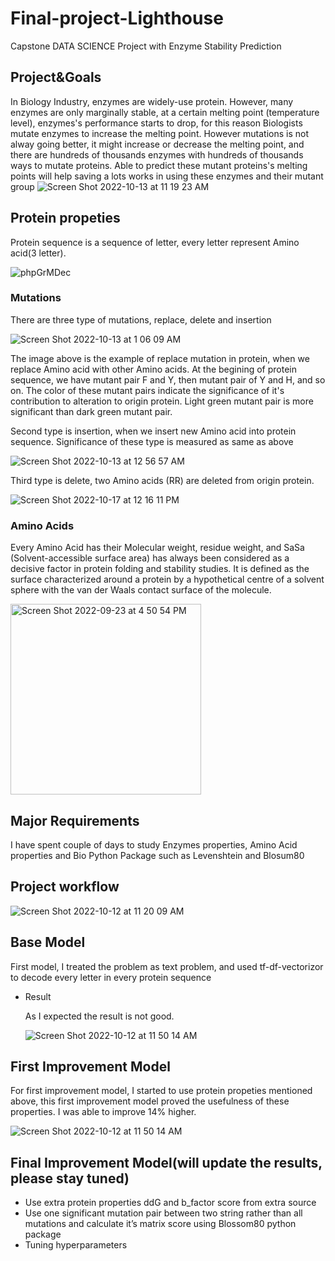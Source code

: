 # Final-project-Lighthouse
Capstone DATA SCIENCE Project with Enzyme Stability Prediction
## Project&Goals
  In Biology Industry, enzymes are widely-use protein. However, many enzymes are only marginally stable,  at a certain melting point (temperature level), enzymes's performance starts to drop, for this reason Biologists mutate enzymes to increase the melting point. However mutations is not alway going better, it might increase or decrease the melting point, and there are hundreds of thousands enzymes with hundreds of thousands ways to mutate proteins. Able to predict these mutant proteins's melting points will help saving a lots works in using these enzymes and their mutant group
 ![Screen Shot 2022-10-13 at 11 19 23 AM](https://user-images.githubusercontent.com/93171100/196218314-4af9324f-e4c9-473c-a98b-39aeb2e31119.png)
## Protein propeties
  Protein sequence is a sequence of letter, every letter represent Amino acid(3 letter).

![phpGrMDec](https://user-images.githubusercontent.com/93171100/196220798-3ac42c17-3650-4755-b51d-db9006aeb624.png)
 
### Mutations

There are three type of mutations, replace, delete and insertion

 ![Screen Shot 2022-10-13 at 1 06 09 AM](https://user-images.githubusercontent.com/93171100/196219026-b6c2fd56-8fa0-41cf-b23e-637bc65d8b9c.png)
 
  The image above is the example of replace mutation in protein, when we replace Amino acid with other Amino acids. At the begining of protein sequence, we have mutant pair F and Y, then mutant pair of Y and H, and so on. The color of these mutant pairs indicate the significance of it's contribution to alteration to origin protein. Light green mutant pair is more significant than dark green mutant pair.
  
  Second type is insertion, when we insert new Amino acid into protein sequence. Significance of these type is measured as same as above
  
![Screen Shot 2022-10-13 at 12 56 57 AM](https://user-images.githubusercontent.com/93171100/196219043-3f0ee1eb-dd70-4c12-9f0f-aa10e304498b.png)

Third type is delete, two Amino acids (RR) are deleted from origin protein.

![Screen Shot 2022-10-17 at 12 16 11 PM](https://user-images.githubusercontent.com/93171100/196229473-7b1db53f-d8ff-4259-b139-c16b17b6aaf6.png)

### Amino Acids
  Every Amino Acid has their Molecular weight, residue weight, and SaSa (Solvent-accessible surface area) has always been considered as a decisive factor in protein folding and stability studies. It is defined as the surface characterized around a protein by a hypothetical centre of a solvent sphere with the van der Waals contact surface of the molecule.
  
<img width="305" alt="Screen Shot 2022-09-23 at 4 50 54 PM" src="https://user-images.githubusercontent.com/93171100/196231409-3faf4668-4bfd-4024-a237-d7126dd09f7f.png">

## Major Requirements

I have spent couple of days to study Enzymes properties, Amino Acid properties and Bio Python Package such as Levenshtein and Blosum80

## Project workflow
![Screen Shot 2022-10-12 at 11 20 09 AM](https://user-images.githubusercontent.com/93171100/196233837-5685a5ba-c44a-49f0-a5e7-e65eeec279a9.png)

## Base Model

First model, I treated the problem as text problem, and used tf-df-vectorizor to decode every letter in every protein sequence

* Result

    As I expected the result is not good.
    
    ![Screen Shot 2022-10-12 at 11 50 14 AM](https://user-images.githubusercontent.com/93171100/196234295-213eb52c-f20a-4d91-bd04-02806fa8c38b.png)

## First Improvement Model

For first improvement model, I started to use protein propeties mentioned above, this first improvement model proved the usefulness of these properties.
I was able to improve 14% higher.

![Screen Shot 2022-10-12 at 11 50 14 AM](https://user-images.githubusercontent.com/93171100/196240846-804a326b-88ae-4c99-9d7b-a56f2dad5f8e.png)

## Final Improvement Model(will update the results, please stay tuned)
- Use extra protein properties ddG and b_factor score from extra source
- Use one significant mutation pair between two string rather than all mutations and calculate it’s matrix score using Blossom80 python package
- Tuning hyperparameters

